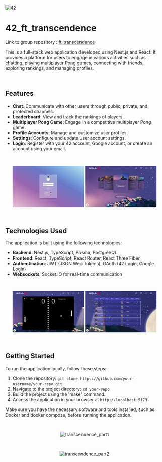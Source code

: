 ![42](images/42Project.png "42")

# 42_ft_transcendence

Link to group repository : [ft_transcendence](https://github.com/the-5-pong-heroes/transcendence)

This is a full-stack web application developed using Nest.js and React. It provides a platform for users to engage in various activities such as chatting, playing multiplayer Pong games, connecting with friends, exploring rankings, and managing profiles.

<br/>

## Features

- **Chat**: Communicate with other users through public, private, and protected channels.
- **Leaderboard**: View and track the rankings of players.
- **Multiplayer Pong Game**: Engage in a competitive multiplayer Pong game.
- **Profile Accounts**: Manage and customize user profiles.
- **Settings**: Configure and update user account settings.
- **Login**: Register with your 42 account, Google account, or create an account using your email.

<br/>
<p align="center">
    <img src="./docs/image/login.png" alt="login" width=45%>
    <img src="./docs/image/home.png" alt="home" width=45%>
</p>
<br/>

## Technologies Used

The application is built using the following technologies:

- **Backend**: Nest.js, TypeScript, Prisma, PostgreSQL
- **Frontend**: React, TypeScript, React Router, React Three Fiber
- **Authentication**: JWT (JSON Web Tokens), OAuth (42 Login, Google Login)
- **Websockets**: Socket.IO for real-time communication

<br/>
<p align="center">
    <img src="./docs/image/game.png" alt="game" width=45%>
    <img src="./docs/image/leaderboard.png" alt="leaderboard" width=45%>
</p>
<br/>

## Getting Started

To run the application locally, follow these steps:

1. Clone the repository: `git clone https://github.com/your-username/your-repo.git`
2. Navigate to the project directory: `cd your-repo`
3. Build the project using the 'make' command.
4. Access the application in your browser at `http://localhost:5173`.

Make sure you have the necessary software and tools installed, such as Docker and docker compose, before running the application.

<br/>
<p align="center">
    <img src="./docs/video/transcendence1.gif" alt="transcendence_part1" width=50%>
</p>

<br/>

<p align="center">
    <img src="./docs/video/transcendence2.gif" alt="transcendence_part2" width=50%>
</p>
<br/>
